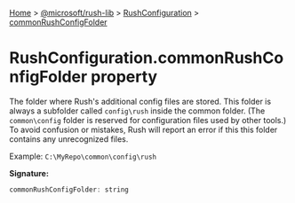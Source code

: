 [Home](./index) &gt; [@microsoft/rush-lib](./rush-lib.md) &gt; [RushConfiguration](./rush-lib.rushconfiguration.md) &gt; [commonRushConfigFolder](./rush-lib.rushconfiguration.commonrushconfigfolder.md)

# RushConfiguration.commonRushConfigFolder property

The folder where Rush's additional config files are stored. This folder is always a subfolder called `config\rush` inside the common folder. (The `common\config` folder is reserved for configuration files used by other tools.) To avoid confusion or mistakes, Rush will report an error if this this folder contains any unrecognized files.

Example: `C:\MyRepo\common\config\rush`

**Signature:**
```javascript
commonRushConfigFolder: string
```
